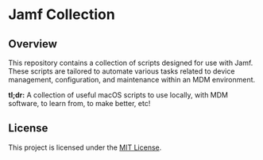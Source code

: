 # Jamf Collection

## Overview

This repository contains a collection of scripts designed for use with Jamf. These scripts are tailored to automate various tasks related to device management, configuration, and maintenance within an MDM environment. 

**tl;dr:** A collection of useful macOS scripts to use locally, with MDM software, to learn from, to make better, etc!

## License

This project is licensed under the [MIT License](https://www.mit.edu/~amini/LICENSE.md).
